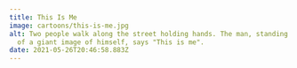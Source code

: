 ```yaml
---
title: This Is Me
image: cartoons/this-is-me.jpg
alt: Two people walk along the street holding hands. The man, standing in front
  of a giant image of himself, says "This is me".
date: 2021-05-26T20:46:58.883Z
---
```

